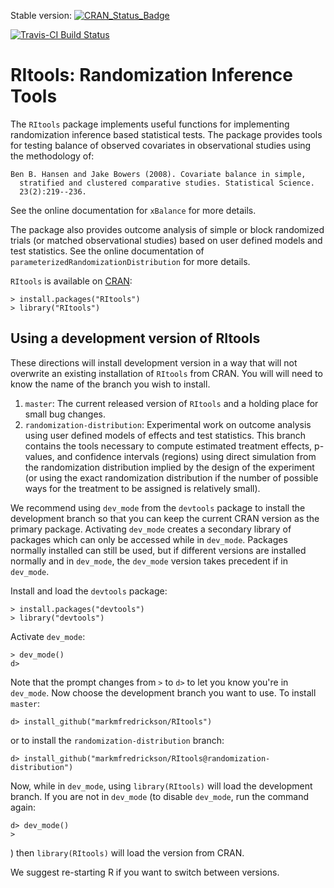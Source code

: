 Stable version: [![CRAN_Status_Badge](http://www.r-pkg.org/badges/version/RItools)](http://cran.r-project.org/package=RItools)

[![Travis-CI Build Status](https://travis-ci.org/markmfredrickson/ritools.svg?branch=master)](https://travis-ci.org/markmfredrickson/ritools)

# RItools: Randomization Inference Tools

The `RItools` package implements useful functions for implementing
randomization inference based statistical tests.  The package provides tools
for testing balance of observed covariates in observational studies using the
methodology of:

    Ben B. Hansen and Jake Bowers (2008). Covariate balance in simple,
      stratified and clustered comparative studies. Statistical Science.
      23(2):219--236.

See the online documentation for `xBalance` for more details.

The package also provides outcome analysis of simple or block randomized
trials (or matched observational studies) based on user defined models and
test statistics. See the online documentation of
`parameterizedRandomizationDistribution` for more details.

`RItools` is available on [CRAN](http://cran.r-project.org):

    > install.packages("RItools")
    > library("RItools")


##  Using a development version of RItools

These directions will install development version in a way that will not
overwrite an existing installation of `RItools` from CRAN. You will will need to
know the name of the branch you wish to install.

1. `master`: The current released version of `RItools` and a holding place for
   small bug changes.
2. `randomization-distribution`: Experimental work on outcome analysis using
   user defined models of effects and test statistics. This branch contains the
   tools necessary to compute estimated treatment effects, p-values, and
   confidence intervals (regions) using direct simulation from the randomization
   distribution implied by the design of the experiment (or using the exact
   randomization distribution if the number of possible ways for the treatment
   to be assigned is relatively small).

We recommend using `dev_mode` from the `devtools` package to install the
development branch so that you can keep the current CRAN version as the primary
package. Activating `dev_mode` creates a secondary library of packages which can
only be accessed while in `dev_mode`. Packages normally installed can still be
used, but if different versions are installed normally and in `dev_mode`, the
`dev_mode` version takes precedent if in `dev_mode`.

Install and load the `devtools` package:

    > install.packages("devtools")
    > library("devtools")

Activate `dev_mode`:

    > dev_mode()
    d>

Note that the prompt changes from `>` to `d>` to let you know you're in
`dev_mode`. Now choose the development branch you want to use. To install
`master`:

    d> install_github("markmfredrickson/RItools")

or to install the `randomization-distribution` branch:

    d> install_github("markmfredrickson/RItools@randomization-distribution")

Now, while in `dev_mode`, using `library(RItools)` will load the development
branch. If you are not in `dev_mode` (to disable `dev_mode`, run the command
again:

    d> dev_mode()
    >

) then `library(RItools)` will load the version from CRAN.

We suggest re-starting R if you want to switch between versions.
